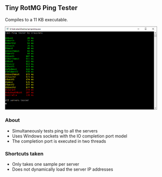 ## Tiny RotMG Ping Tester
Compiles to a 11 KB executable.

![](/pingrotmg.png)

### About

* Simultaneously tests ping to all the servers
* Uses Windows sockets with the IO completion port model
* The completion port is executed in two threads

### Shortcuts taken

* Only takes one sample per server
* Does not dynamically load the server IP addresses
